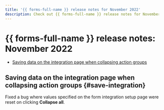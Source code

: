 ```yaml
---
title: '{{ forms-full-name }} release notes for November 2022'
description: Check out {{ forms-full-name }} release notes for November 2022.
---
```


# {{ forms-full-name }} release notes: November 2022

* [Saving data on the integration page when collapsing action groups](#save-integration)

## Saving data on the integration page when collapsing action groups {#save-integration}

Fixed a bug where values specified on the form integration setup page were reset on clicking **Collapse all**.